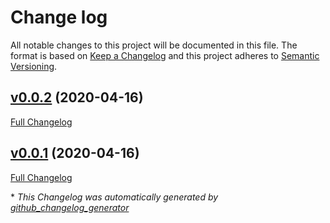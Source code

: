 # Change log

All notable changes to this project will be documented in this file. The format is based on [Keep a Changelog](http://keepachangelog.com/en/1.0.0/) and this project adheres to [Semantic Versioning](http://semver.org).

## [v0.0.2](https://github.com/puppetlabs/puppetlabs-dropsonde/tree/v0.0.2) (2020-04-16)

[Full Changelog](https://github.com/puppetlabs/puppetlabs-dropsonde/compare/v0.0.1...v0.0.2)

## [v0.0.1](https://github.com/puppetlabs/puppetlabs-dropsonde/tree/v0.0.1) (2020-04-16)

[Full Changelog](https://github.com/puppetlabs/puppetlabs-dropsonde/compare/7fbfc4918017bdd1fc986b347d8e5c87c53e1774...v0.0.1)



\* *This Changelog was automatically generated by [github_changelog_generator](https://github.com/skywinder/Github-Changelog-Generator)*
